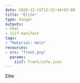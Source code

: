 ```yaml
---
date: 2020-12-15T12:32:44+02:00
title: "Elite"
type: hanger
outputs:
- html
- iiif-manifest
tags:
- "Material: Holz"
resources:
- src: "front.png"
  params:
    iiif: front/info.json
---
```

Elite
